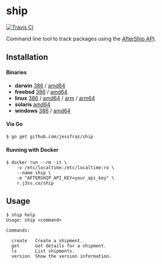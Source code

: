 # ship

[![Travis CI](https://travis-ci.org/jessfraz/ship.svg?branch=master)](https://travis-ci.org/jessfraz/ship)

Command line tool to track packages using the 
[AfterShip API](https://docs.aftership.com/api/4/overview).

## Installation

#### Binaries

- **darwin** [386](https://github.com/jessfraz/ship/releases/download/v0.0.1/ship-darwin-386) / [amd64](https://github.com/jessfraz/ship/releases/download/v0.0.1/ship-darwin-amd64)
- **freebsd** [386](https://github.com/jessfraz/ship/releases/download/v0.0.1/ship-freebsd-386) / [amd64](https://github.com/jessfraz/ship/releases/download/v0.0.1/ship-freebsd-amd64)
- **linux** [386](https://github.com/jessfraz/ship/releases/download/v0.0.1/ship-linux-386) / [amd64](https://github.com/jessfraz/ship/releases/download/v0.0.1/ship-linux-amd64) / [arm](https://github.com/jessfraz/ship/releases/download/v0.0.1/ship-linux-arm) / [arm64](https://github.com/jessfraz/ship/releases/download/v0.0.1/ship-linux-arm64)
- **solaris** [amd64](https://github.com/jessfraz/ship/releases/download/v0.0.1/ship-solaris-amd64)
- **windows** [386](https://github.com/jessfraz/ship/releases/download/v0.0.1/ship-windows-386) / [amd64](https://github.com/jessfraz/ship/releases/download/v0.0.1/ship-windows-amd64)

#### Via Go

```bash
$ go get github.com/jessfraz/ship
```

#### Running with Docker

```console
$ docker run --rm -it \
    -v /etc/localtime:/etc/localtime:ro \
    --name ship \
    -e "AFTERSHIP_API_KEY=your_api_key" \
    r.j3ss.co/ship
```

## Usage

```console
$ ship help
Usage: ship <command>

Commands:

  create   Create a shipment.
  get      Get details for a shipment.
  ls       List shipments.
  version  Show the version information.
```
